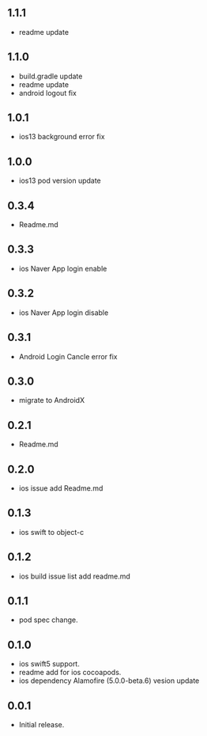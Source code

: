 ## 1.1.1

* readme update

## 1.1.0

* build.gradle update
* readme update
* android logout fix

## 1.0.1

* ios13 background error fix

## 1.0.0

* ios13 pod version update

## 0.3.4

* Readme.md

## 0.3.3

* ios Naver App login enable

## 0.3.2

* ios Naver App login disable

## 0.3.1

* Android Login Cancle error fix

## 0.3.0

* migrate to AndroidX 

## 0.2.1

* Readme.md

## 0.2.0

* ios issue add Readme.md

## 0.1.3

* ios swift to object-c

## 0.1.2

* ios build issue list add readme.md

## 0.1.1

* pod spec change.

## 0.1.0

* ios swift5 support.
* readme add for ios cocoapods.
* ios dependency Alamofire (5.0.0-beta.6) vesion update

## 0.0.1

* Initial release.





